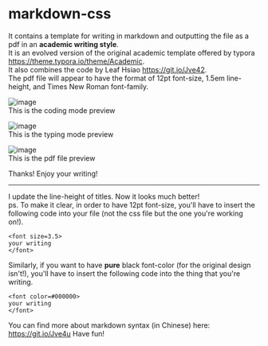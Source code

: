 # markdown-css 
It contains a template for writing in markdown and outputting the file as a pdf in an <strong>academic writing style</strong>.  
It is an evolved version of the original academic template offered by typora https://theme.typora.io/theme/Academic.  
It also combines the code by Leaf Hsiao https://git.io/Jve42.  
The pdf file will appear to have the format of 12pt font-size, 1.5em line-height, and Times New Roman font-family.  
   
 ![image](https://github.com/player1-Z/markdown-css/blob/master/coding%20mode%20preview.jpg)  
This is the coding mode preview  
   
  ![image](https://github.com/player1-Z/markdown-css/blob/master/typing%20mode%20preview.jpg)  
This is the typing mode preview  
   
  ![image](https://github.com/player1-Z/markdown-css/blob/master/pdf%20preview.jpg)  
This is the pdf file preview  
   
  Thanks! Enjoy your writing!  
****  

I update the line-height of titles. Now it looks much better!  
ps. To make it clear, in order to have 12pt font-size, you'll have to insert the following code into your file (not the css file but the one you're working on!).  
```ios
<font size=3.5> 
your writing 
</font>
```
Similarly, if you want to have <strong>pure</strong> black font-color (for the original design isn't!), you'll have to insert the following code into the thing that you're writing.
```ios
<font color=#000000> 
your writing 
</font>
```
You can find more about markdown syntax (in Chinese) here: https://git.io/Jve4u 
Have fun!   
